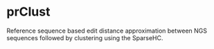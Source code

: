 # prClust
Reference sequence based edit distance approximation between NGS sequences followed by clustering using the SparseHC. 
